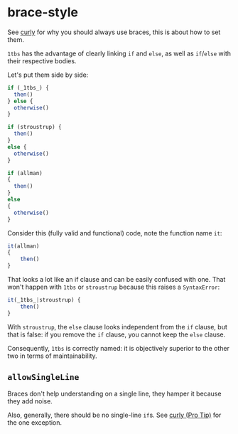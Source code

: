 brace-style
===========
See [curly](curly.md) for why you should always use braces, this is about how to set them.

`1tbs` has the advantage of clearly linking `if` and `else`, as well as `if`/`else` with their respective bodies.

Let's put them side by side:
```js
if (_1tbs_) {
  then()
} else {
  otherwise()
}

if (stroustrup) {
  then()
}
else {
  otherwise()
}

if (allman)
{
  then()
}
else
{
  otherwise()
}
```

Consider this (fully valid and functional) code, note the function name `it`:
```js
it(allman)
{
	then()
}
```
That looks a lot like an if clause and can be easily confused with one. That won't happen with `1tbs` or `stroustrup` because this raises a `SyntaxError`:
```js
it(_1tbs_|stroustrup) {
	then()
}
```

With `stroustrup`, the `else` clause looks independent from the `if` clause, but that is false: if you remove the `if` clause, you cannot keep the `else` clause.

Consequently, `1tbs` is correctly named: it is objectively superior to the other two in terms of maintainability.

## `allowSingleLine`
Braces don't help understanding on a single line, they hamper it because they add noise.

Also, generally, there should be no single-line `if`s. See [curly (Pro Tip)](curly.md#pro-tip) for the one exception.
